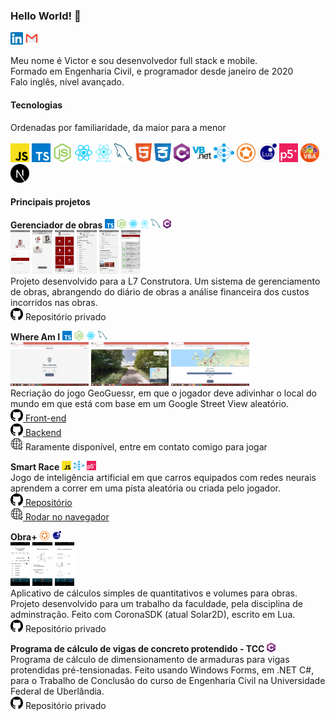 ### Hello World! 👋

[<code><img height='20' src='https://github.com/Vtchoo/vtchoo/raw/main/tech/linkedin.png' title='LinkedIn' /></code>](https://www.linkedin.com/in/victorlimaciv/)
[<code><img height='20' src='https://github.com/Vtchoo/vtchoo/raw/main/tech/gmail.png' title='Email' /></code>](mailto:victorlima.civ@gmail.com)

Meu nome é Victor e sou desenvolvedor full stack e mobile.<br />
Formado em Engenharia Civil, e programador desde janeiro de 2020<br />
Falo inglês, nível avançado.<br/>

#### Tecnologias
Ordenadas por familiaridade, da maior para a menor<br /><br />
<code><img height='30' src='https://github.com/Vtchoo/vtchoo/raw/main/tech/javascript.png' title='Javascript'></code>
<code><img height='30' src='https://github.com/Vtchoo/vtchoo/raw/main/tech/typescript.png' title='Typescript'></code>
<code><img height='30' src='https://github.com/Vtchoo/vtchoo/raw/main/tech/nodejs.png' title='NodeJS'></code>
<code><img height='30' src='https://github.com/Vtchoo/vtchoo/raw/main/tech/react.png' title='React'></code>
<code><img height='30' src='https://github.com/Vtchoo/vtchoo/raw/main/tech/react-native.png' title='React-Native'></code>
<code><img height='30' src='https://github.com/Vtchoo/vtchoo/raw/main/tech/mysql.png' title='MySQL'></code>
<code><img height='30' src='https://github.com/Vtchoo/vtchoo/raw/main/tech/html.png' title='HTML'></code>
<code><img height='30' src='https://github.com/Vtchoo/vtchoo/raw/main/tech/css.png' title='CSS'></code>
<code><img height='30' src='https://github.com/Vtchoo/vtchoo/raw/main/tech/csharp.png' title='C#'></code>
<code><img height='30' src='https://github.com/Vtchoo/vtchoo/raw/main/tech/vb.png' title='Visual Basic'></code>
<code><img height='30' src='https://github.com/Vtchoo/vtchoo/raw/main/tech/neuralnet.png' title='Redes neurais'></code>
<code><img height='30' src='https://github.com/Vtchoo/vtchoo/raw/main/tech/corona.png' title='Corona SDK'></code>
<code><img height='30' src='https://github.com/Vtchoo/vtchoo/raw/main/tech/lua.png' title='Lua'></code>
<code><img height='30' src='https://github.com/Vtchoo/vtchoo/raw/main/tech/p5.png' title='p5.js'></code>
<code><img height='30' src='https://github.com/Vtchoo/vtchoo/raw/main/tech/vba.png' title='Visual Basic for Applications'></code>
<code><img height='30' src='https://github.com/Vtchoo/vtchoo/raw/main/tech/next.png' title='NextJS'></code>

#### Principais projetos
**Gerenciador de obras** 
<img height='15' src='https://github.com/Vtchoo/vtchoo/raw/main/tech/typescript.png' title='Typescript'> 
<img height='15' src='https://github.com/Vtchoo/vtchoo/raw/main/tech/nodejs.png' title='NodeJS'> 
<img height='15' src='https://github.com/Vtchoo/vtchoo/raw/main/tech/react.png' title='React'> 
<img height='15' src='https://github.com/Vtchoo/vtchoo/raw/main/tech/react-native.png' title='React-Native'> 
<img height='15' src='https://github.com/Vtchoo/vtchoo/raw/main/tech/mysql.png' title='MySQL'> 
<img height='15' src='https://github.com/Vtchoo/vtchoo/raw/main/tech/csharp.png' title='C#'>
<br/>
<img height='70' src='https://github.com/Vtchoo/vtchoo/raw/main/images/l7obra/1 login.jpg' style='background-color: red'/> 
<img height='70' src='https://github.com/Vtchoo/vtchoo/raw/main/images/l7obra/2 selecao obra.jpg' style='background-color: red'/> 
<img height='70' src='https://github.com/Vtchoo/vtchoo/raw/main/images/l7obra/3 menu.jpg' style='background-color: red'/> 
<img height='70' src='https://github.com/Vtchoo/vtchoo/raw/main/images/l7obra/4 diario de obra.jpg' style='background-color: red'/> 
<img height='70' src='https://github.com/Vtchoo/vtchoo/raw/main/images/l7obra/5 diario de obra.jpg' style='background-color: red'/> 
<img height='70' src='https://github.com/Vtchoo/vtchoo/raw/main/images/l7obra/6 fornecedores.jpg' style='background-color: red'/> 
<br />
Projeto desenvolvido para a L7 Construtora. Um sistema de gerenciamento de obras, abrangendo do diário de obras a análise financeira dos custos incorridos nas obras.<br />
<img height='20' src='https://github.com/Vtchoo/vtchoo/raw/main/tech/github.png' title='Github'> Repositório privado</img>

**Where Am I**
<img height='15' src='https://github.com/Vtchoo/vtchoo/raw/main/tech/typescript.png' title='Typescript'> 
<img height='15' src='https://github.com/Vtchoo/vtchoo/raw/main/tech/nodejs.png' title='NodeJS'> 
<img height='15' src='https://github.com/Vtchoo/vtchoo/raw/main/tech/react.png' title='React'> 
<img height='15' src='https://github.com/Vtchoo/vtchoo/raw/main/tech/mysql.png' title='MySQL'>
<br/>
<img height='70' src='https://github.com/Vtchoo/vtchoo/raw/main/images/whereami/2 start challenge.png' style='background-color: red'/> 
<img height='70' src='https://github.com/Vtchoo/vtchoo/raw/main/images/whereami/3 round.png' style='background-color: red'/> 
<img height='70' src='https://github.com/Vtchoo/vtchoo/raw/main/images/whereami/4 round result.png' style='background-color: red'/> 
<br />
Recriação do jogo GeoGuessr, em que o jogador deve adivinhar o local do mundo em que está com base em um Google Street View aleatório. <br/>
[<img height='20' src='https://github.com/Vtchoo/vtchoo/raw/main/tech/github.png' title='Github'> Front-end</img>](https://github.com/vtchoo/whereami)<br/>
[<img height='20' src='https://github.com/Vtchoo/vtchoo/raw/main/tech/github.png' title='Github'> Backend</img>](https://github.com/vtchoo/whereami-server)<br />
<img height='20' src='https://github.com/Vtchoo/vtchoo/raw/main/tech/internet.png' title='Link direto'> Raramente disponível, entre em contato comigo para jogar</img>

**Smart Race** 
<img height='15' src='https://github.com/Vtchoo/vtchoo/raw/main/tech/javascript.png' title='Javascript'> 
<img height='15' src='https://github.com/Vtchoo/vtchoo/raw/main/tech/neuralnet.png' title='Redes neurais'> 
<img height='15' src='https://github.com/Vtchoo/vtchoo/raw/main/tech/p5.png' title='p5.js'> 
<br />
Jogo de inteligência artificial em que carros equipados com redes neurais aprendem a correr em uma pista aleatória ou criada pelo jogador. <br/>
[<img height='20' src='https://github.com/Vtchoo/vtchoo/raw/main/tech/github.png' title='Github'> Repositório</img>](https://github.com/vtchoo/smartRace2)<br/>
[<img height='20' src='https://github.com/Vtchoo/vtchoo/raw/main/tech/internet.png' title='Link direto'> Rodar no navegador</img>](https://vtchoo.github.io/smartRace2)

**Obra+** 
<img height='15' src='https://github.com/Vtchoo/vtchoo/raw/main/tech/corona.png' title='Corona SDK'> 
<img height='15' src='https://github.com/Vtchoo/vtchoo/raw/main/tech/lua.png' title='Lua'>
<br />
<img height='70' src='https://github.com/Vtchoo/vtchoo/raw/main/images/obra+/1 traco.jpg' style='background-color: red'/> 
<img height='70' src='https://github.com/Vtchoo/vtchoo/raw/main/images/obra+/2 alvenaria.jpg' style='background-color: red'/> 
<img height='70' src='https://github.com/Vtchoo/vtchoo/raw/main/images/obra+/3 volumes.jpg' style='background-color: red'/> 
<br />
Aplicativo de cálculos simples de quantitativos e volumes para obras. Projeto desenvolvido para um trabalho da faculdade, pela disciplina de adminstração. Feito com CoronaSDK (atual Solar2D), escrito em Lua.<br />
<img height='20' src='https://github.com/Vtchoo/vtchoo/raw/main/tech/github.png' title='Github'> Repositório privado</img>

**Programa de cálculo de vigas de concreto protendido - TCC** 
<img height='15' src='https://github.com/Vtchoo/vtchoo/raw/main/tech/csharp.png' title='C#'> 
<br />
Programa de cálculo de dimensionamento de armaduras para vigas protendidas pré-tensionadas. Feito usando Windows Forms, em .NET C#, para o Trabalho de Conclusão do curso de Engenharia Civil na Universidade Federal de Uberlândia.<br />
<img height='20' src='https://github.com/Vtchoo/vtchoo/raw/main/tech/github.png' title='Github'> Repositório privado</img>

<!--
**Vtchoo/vtchoo** is a ✨ _special_ ✨ repository because its `README.md` (this file) appears on your GitHub profile.

Here are some ideas to get you started:

- 🔭 I’m currently working on ...
- 🌱 I’m currently learning ...
- 👯 I’m looking to collaborate on ...
- 🤔 I’m looking for help with ...
- 💬 Ask me about ...
- 📫 How to reach me: ...
- 😄 Pronouns: ...
- ⚡ Fun fact: ...
-->
